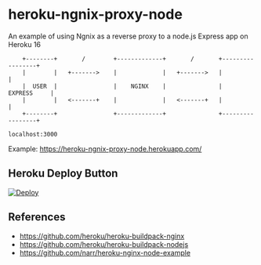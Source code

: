# heroku-ngnix-proxy-node

An example of using Ngnix as a reverse proxy to a node.js Express app on Heroku 16

        +--------+       /        +-------------+       /       +-----------------+
        |        |   +------->    |             |   +------->   |                 |
        |  USER  |                |    NGINX    |               |     EXPRESS     |
        |        |   <-------+    |             |   <-------+   |                 |
        +--------+                +-------------+               +-----------------+
                                                                  localhost:3000

Example: https://heroku-ngnix-proxy-node.herokuapp.com/

## Heroku Deploy Button

[![Deploy](https://www.herokucdn.com/deploy/button.svg)](https://heroku.com/deploy)

## References
- https://github.com/heroku/heroku-buildpack-nginx
- https://github.com/heroku/heroku-buildpack-nodejs
- https://github.com/narr/heroku-nginx-node-example